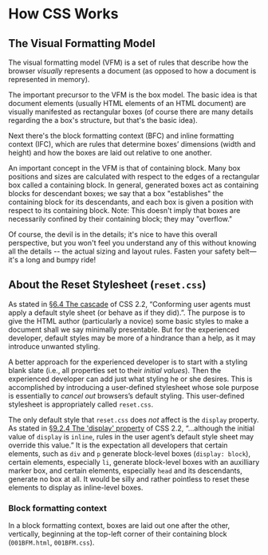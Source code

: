 # How CSS Works

## The Visual Formatting Model
The visual formatting model (VFM) is a set of rules that describe how the browser *visually* represents a document (as opposed to how a document is represented in memory).

The important precursor to the VFM is the box model. The basic idea is that document elements (usually HTML elements  of an HTML document) are visually manifested as rectangular boxes (of course there are many details regarding the a box's structure, but that's the basic idea).

Next there's the block formatting context (BFC) and inline formatting context (IFC), which are rules that determine boxes&rsquo; dimensions (width and height) and how the boxes are laid out relative to one another.

An important concept in the VFM is that of containing block. Many box positions and sizes are calculated with respect to the edges of a rectangular box called a containing block. In general, generated boxes act as containing blocks for descendant boxes; we say that a box "establishes" the containing block for its descendants, and each box is given a position with respect to its containing block. Note: This doesn't imply that boxes are necessarily confined by their containing block; they may "overflow."

Of course, the devil is in the details; it's nice to have this overall perspective, but you won't feel you understand any of this without knowing all the details -- the actual sizing and layout rules. Fasten your safety belt&mdash;it's a long and bumpy ride!

## About the Reset Stylesheet (`reset.css`)
As stated in [&sect;6.4 The cascade](https://www.w3.org/TR/CSS22/cascade.html#cascade) of CSS 2.2, &ldquo;Conforming user agents must apply a default style sheet (or behave as if they did).&rdquo;. The purpose is to give the HTML author (particularly a novice) some basic styles to make a document shall we say minimally presentable. But for the experienced developer, default styles may be more of a hindrance than a help, as it may introduce unwanted styling.

A better approach for the experienced developer is to start with a styling blank slate (i.e., all properties set to their *initial values*). Then the experienced developer can add just what styling he or she desires. This is accomplished by introducing a user-defined stylesheet whose sole purpose is essentially to *cancel out* browsers&rsquo;s default styling. This user-defined stylesheet is appropriately called `reset.css`.

The only default style that `reset.css` does *not* affect is the `display` property. As stated in [&sect;9.2.4 The 'display' property](https://www.w3.org/TR/CSS22/visuren.html#display-prop) of CSS 2.2, &ldquo;&hellip;although the initial value of `display` is `inline`, rules in the user agent&rsquo;s default style sheet may override this value.&rdquo; It is the expectation all developers that certain elements, such as `div` and `p` generate block-level boxes (`display: block`), certain elements, especially `li`, generate block-level boxes with an auxilliary marker box, and certain elements, especially `head` and its descendants, generate no box at all. It would be silly and rather pointless to reset these elements to display as inline-level boxes.

### Block formatting context
In a block formatting context, boxes are laid out one after the other, vertically, beginning at the top-left corner of their containing block (`001BFM.html`, `001BFM.css`).
